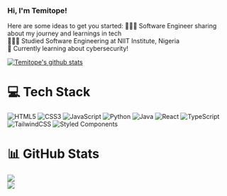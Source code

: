 ### Hi, I'm Temitope!

Here are some ideas to get you started:
👩🏻‍💻 Software Engineer sharing about my journey and learnings in tech<br/>
👩🏻‍🎓 Studied Software Engineering at NIIT Institute, Nigeria <br/>
💭 Currently learning about cybersecurity!<br/>

<!-- GitHub stats from https://github.com/anuraghazra/github-readme-stats -->
[![Temitope's github stats](https://github-readme-stats.vercel.app/api?username=topeolufemi&count_private=true&show_icons=true&theme=radical&hide_rank=false)](https://github.com/anuraghazra/github-readme-stats)


# 💻 Tech Stack
![HTML5](https://img.shields.io/badge/html5-%23E34F26.svg?style=for-the-badge&logo=html5&logoColor=white)
![CSS3](https://img.shields.io/badge/css3-%231572B6.svg?style=for-the-badge&logo=css3&logoColor=white)
![JavaScript](https://img.shields.io/badge/javascript-%23323330.svg?style=for-the-badge&logo=javascript&logoColor=%23F7DF1E)
![Python](https://img.shields.io/badge/python-3670A0?style=for-the-badge&logo=python&logoColor=ffdd54)
![Java](https://img.shields.io/badge/java-%23ED8B00.svg?style=for-the-badge&logo=openjdk&logoColor=white)
![React](https://img.shields.io/badge/react-%2320232a.svg?style=for-the-badge&logo=react&logoColor=%2361DAFB)
![TypeScript](https://img.shields.io/badge/typescript-%23007ACC.svg?style=for-the-badge&logo=typescript&logoColor=white)
![TailwindCSS](https://img.shields.io/badge/tailwindcss-%2338B2AC.svg?style=for-the-badge&logo=tailwind-css&logoColor=white)
![Styled Components](https://img.shields.io/badge/styled--components-DB7093?style=for-the-badge&logo=styled-components&logoColor=white)<br/>



# 📊 GitHub Stats
![](https://github-readme-stats.vercel.app/api?username=topeolufemi&theme=radical&hide_border=false&include_all_commits=true&count_private=true)<br/>
![](https://github-profile-trophy.vercel.app/?username=topeolufemi&theme=radical&no-frame=false&no-bg=true&margin-w=4)
